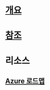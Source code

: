 # [개요](index.md)
# [참조](http://docs.microsoft.com/dotnet/api/?term=Microsoft.Azure)
# 리소스
## [Azure 로드맵](https://azure.microsoft.com/roadmap/)
